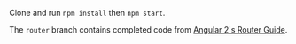 Clone and run `npm install` then `npm start`.

The `router` branch contains completed code from [Angular 2's Router Guide](https://angular.io/docs/ts/latest/guide/router.html).
